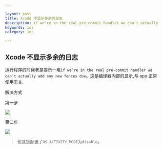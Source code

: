 ```yaml
---

layout: post
title: Xcode 不显示多余的日志
description: if we're in the real pre-commit handler we can't actually add any new fences due to CA restriction
keywords: ios
category: ios

---
```


## Xcode 不显示多余的日志

运行程序的时候老是提示一堆`if we’re in the real pre-commit handler we can’t actually add any new fences due`。这是编译器内部的显示,与 app 正常使用无关.

解决方式

第一步

![](http://image.psvmc.cn/20171109092526785.png!github)

第二步

![](http://image.psvmc.cn/20171109092606005.png!github)

> 也就是配置了`OS_ACTIVITY_MODE`为`disable`。 
